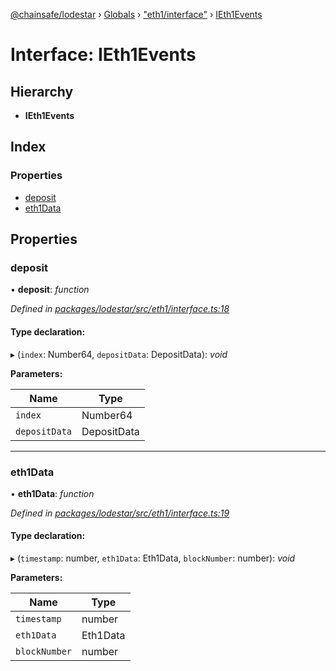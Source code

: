 [@chainsafe/lodestar](../README.md) › [Globals](../globals.md) › ["eth1/interface"](../modules/_eth1_interface_.md) › [IEth1Events](_eth1_interface_.ieth1events.md)

# Interface: IEth1Events

## Hierarchy

* **IEth1Events**

## Index

### Properties

* [deposit](_eth1_interface_.ieth1events.md#deposit)
* [eth1Data](_eth1_interface_.ieth1events.md#eth1data)

## Properties

###  deposit

• **deposit**: *function*

*Defined in [packages/lodestar/src/eth1/interface.ts:18](https://github.com/ChainSafe/lodestar/blob/439c48cac/packages/lodestar/src/eth1/interface.ts#L18)*

#### Type declaration:

▸ (`index`: Number64, `depositData`: DepositData): *void*

**Parameters:**

Name | Type |
------ | ------ |
`index` | Number64 |
`depositData` | DepositData |

___

###  eth1Data

• **eth1Data**: *function*

*Defined in [packages/lodestar/src/eth1/interface.ts:19](https://github.com/ChainSafe/lodestar/blob/439c48cac/packages/lodestar/src/eth1/interface.ts#L19)*

#### Type declaration:

▸ (`timestamp`: number, `eth1Data`: Eth1Data, `blockNumber`: number): *void*

**Parameters:**

Name | Type |
------ | ------ |
`timestamp` | number |
`eth1Data` | Eth1Data |
`blockNumber` | number |
